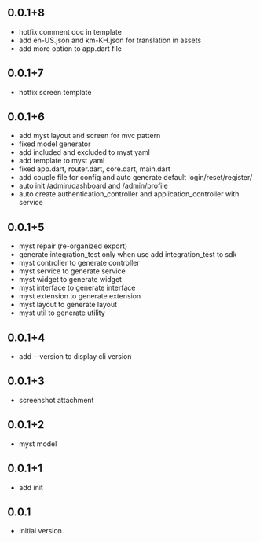 ## 0.0.1+8

- hotfix comment doc in template
- add en-US.json and km-KH.json for translation in assets
- add more option to app.dart file

## 0.0.1+7

- hotfix screen template

## 0.0.1+6

- add myst layout and screen for mvc pattern
- fixed model generator
- add included and excluded to myst yaml
- add template to myst yaml
- fixed app.dart, router.dart, core.dart, main.dart
- add couple file for config and auto generate default login/reset/register/ 
- auto init /admin/dashboard and /admin/profile
- auto create authentication_controller  and application_controller with service

## 0.0.1+5

- myst repair (re-organized export)
- generate integration_test only when use add integration_test to sdk
- myst controller to generate controller
- myst service to generate service
- myst widget to generate widget
- myst interface to generate interface
- myst extension to generate extension
- myst layout to generate layout
- myst util to generate utility

## 0.0.1+4

- add --version to display cli version

## 0.0.1+3

- screenshot attachment

## 0.0.1+2

- myst model

## 0.0.1+1

- add init


## 0.0.1

- Initial version.

